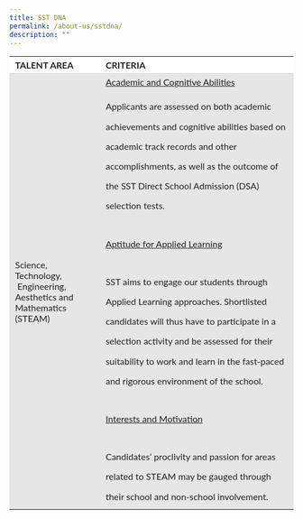 ```yaml
---
title: SST DNA
permalink: /about-us/sstdna/
description: ""
---
```

<table style="box-sizing: inherit; font-family: &quot;Source Sans Pro&quot;, sans-serif; border-collapse: collapse; border-spacing: 0px; width: 802.664px; font-size: 16px; font-style: normal; font-variant-ligatures: normal; font-variant-caps: normal; font-weight: 400; letter-spacing: normal; orphans: 2; text-align: start; text-transform: none; white-space: normal; widows: 2; word-spacing: 0px; -webkit-text-stroke-width: 0px; text-decoration-thickness: initial; text-decoration-style: initial; text-decoration-color: initial; max-width: 100%; color: rgb(34, 34, 34); background-color: rgb(255, 255, 255);">
   <tbody style="box-sizing: inherit; font-family: Lato, sans-serif;">
      <tr style="box-sizing: inherit; font-family: Lato, sans-serif; background: rgb(255, 255, 255);">
         <td style="box-sizing: inherit; font-family: Lato, sans-serif; padding: 5px 10px; text-align: left; vertical-align: top; border-style: solid; border-color: rgb(214, 214, 214); border-image: initial; border-width: 0px 0px 1px;"><b style="box-sizing: inherit; font-family: inherit; font-weight: bold;">TALENT AREA</b></td>
         <td style="box-sizing: inherit; font-family: Lato, sans-serif; padding: 5px 10px; text-align: left; vertical-align: top; border-style: solid; border-color: rgb(214, 214, 214); border-image: initial; border-width: 0px 0px 1px;"><b style="box-sizing: inherit; font-family: inherit; font-weight: bold;">CRITERIA</b></td>
      </tr>
      <tr style="box-sizing: inherit; font-family: Lato, sans-serif; background: rgb(230, 230, 230);">
         <td style="box-sizing: inherit; font-family: Lato, sans-serif; padding: 5px 10px; text-align: left; vertical-align: middle; border: 0px solid rgb(214, 214, 214);"><span style="box-sizing: inherit; font-family: Lato, sans-serif; font-style: inherit; font-weight: 400;">Science, Technology, &nbsp;Engineering, Aesthetics and Mathematics (STEAM)</span></td>
         <td style="box-sizing: inherit; font-family: Lato, sans-serif; padding: 5px 10px; text-align: left; vertical-align: top; border: 0px solid rgb(214, 214, 214);">
            <span style="box-sizing: inherit; font-family: Lato, sans-serif; font-style: inherit; font-weight: inherit; text-decoration: underline;"><span style="box-sizing: inherit; font-family: Lato, sans-serif; font-style: inherit; font-weight: 400;">Academic and Cognitive Abilities</span></span>
            <p style="box-sizing: inherit; font-family: Lato, sans-serif; margin: 1rem 0px 1em; padding: 0px; font-size: 1em; line-height: 2.2rem;"></p>
            <p style="box-sizing: inherit; font-family: Lato, sans-serif; margin: 1rem 0px 1em; padding: 0px; font-size: 1em; line-height: 2.2rem;"><span style="box-sizing: inherit; font-family: Lato, sans-serif; font-style: inherit; font-weight: 400;">Applicants are assessed on both academic achievements and cognitive abilities based on academic track records and other accomplishments, as well as the outcome of the SST Direct School Admission (DSA) selection tests.</span></p>
            <p style="box-sizing: inherit; font-family: Lato, sans-serif; margin: 2rem 0px 1em; padding: 0px; font-size: 1em; line-height: 2.2rem;"><span style="box-sizing: inherit; font-family: Lato, sans-serif; font-style: inherit; font-weight: inherit; text-decoration: underline;"><span style="box-sizing: inherit; font-family: Lato, sans-serif; font-style: inherit; font-weight: 400;">Aptitude for Applied Learning</span></span></p>
            <p style="box-sizing: inherit; font-family: Lato, sans-serif; margin: 2rem 0px 1em; padding: 0px; font-size: 1em; line-height: 2.2rem;"><span style="box-sizing: inherit; font-family: Lato, sans-serif; font-style: inherit; font-weight: 400;">SST aims to engage our students through Applied Learning approaches. Shortlisted candidates will thus have to participate in a selection activity and be assessed for their suitability to work and learn in the fast-paced and rigorous environment of the school.</span></p>
            <p style="box-sizing: inherit; font-family: Lato, sans-serif; margin: 2rem 0px 1em; padding: 0px; font-size: 1em; line-height: 2.2rem;"><span style="box-sizing: inherit; font-family: Lato, sans-serif; font-style: inherit; font-weight: inherit; text-decoration: underline;"><span style="box-sizing: inherit; font-family: Lato, sans-serif; font-style: inherit; font-weight: 400;">Interests and Motivation</span></span></p>
            <p style="box-sizing: inherit; font-family: Lato, sans-serif; margin: 2rem 0px 0rem; padding: 0px; font-size: 1em; line-height: 2.2rem;"><span style="box-sizing: inherit; font-family: Lato, sans-serif; font-style: inherit; font-weight: 400;">Candidates’ proclivity and passion for areas related to STEAM may be gauged through their school and non-school involvement.</span></p>
         </td>
      </tr>
   </tbody>
</table>